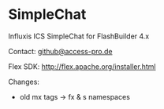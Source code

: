 SimpleChat
==========

Influxis ICS SimpleChat for FlashBuilder 4.x

Contact: github@access-pro.de

Flex SDK: http://flex.apache.org/installer.html

Changes:
  - old mx tags -> fx & s namespaces
